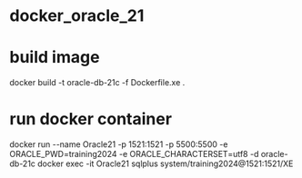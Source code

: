 # docker_oracle_21

# build image
docker build -t oracle-db-21c -f Dockerfile.xe .

# run docker container
docker run --name Oracle21 -p 1521:1521 -p 5500:5500 -e ORACLE_PWD=training2024 -e ORACLE_CHARACTERSET=utf8 -d oracle-db-21c
docker exec -it Oracle21 sqlplus system/training2024@1521:1521/XE
